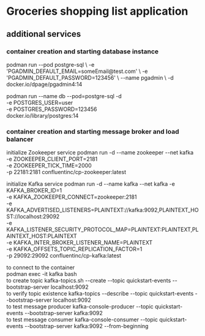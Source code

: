 <h1>Groceries shopping list application</h1>

<h2>additional services</h2>

<h3>container creation and starting database instance</h3>
podman run --pod postgre-sql \
-e 'PGADMIN_DEFAULT_EMAIL=someEmail@test.com' \
-e 'PGADMIN_DEFAULT_PASSWORD=123456'  \
--name pgadmin \
-d docker.io/dpage/pgadmin4:14


podman run --name db --pod=postgre-sql -d \
    -e POSTGRES_USER=user \
    -e POSTGRES_PASSWORD=123456 \
    docker.io/library/postgres:14

<h3>container creation and starting message broker and load balancer</h3>

initialize Zookeeper service
podman run -d --name zookeeper --net kafka \
    -e ZOOKEEPER_CLIENT_PORT=2181 \
    -e ZOOKEEPER_TICK_TIME=2000 \
    -p 22181:2181 confluentinc/cp-zookeeper:latest

initialize Kafka service
podman run -d --name kafka --net kafka -e KAFKA_BROKER_ID=1 \
    -e KAFKA_ZOOKEEPER_CONNECT=zookeeper:2181 \
    -e KAFKA_ADVERTISED_LISTENERS=PLAINTEXT://kafka:9092,PLAINTEXT_HOST://localhost:29092 \
    -e KAFKA_LISTENER_SECURITY_PROTOCOL_MAP=PLAINTEXT:PLAINTEXT,PLAINTEXT_HOST:PLAINTEXT \
    -e KAFKA_INTER_BROKER_LISTENER_NAME=PLAINTEXT \
    -e KAFKA_OFFSETS_TOPIC_REPLICATION_FACTOR=1 \
    -p 29092:29092 confluentinc/cp-kafka:latest

<p>
to connect to the container
<br>podman exec -it kafka bash
<br> to create topic
kafka-topics.sh --create --topic quickstart-events --bootstrap-server localhost:9092
<br>to verify topic existence
kafka-topics --describe --topic quickstart-events --bootstrap-server localhost:9092
<br>to test message producer
kafka-console-producer --topic quickstart-events --bootstrap-server kafka:9092
<br>to test message consumer
kafka-console-consumer --topic quickstart-events --bootstrap-server kafka:9092 --from-beginning</p>